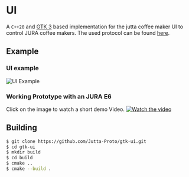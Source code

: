 # UI
A `C++20` and [GTK 3](https://www.gtk.org/) based implementation for the jutta coffee maker UI to control JURA coffee makers.
The used protocol can be found [here](https://github.com/Jutta-Proto/protocol-cpp).

## Example
### UI example
![UI Example](https://user-images.githubusercontent.com/11741404/89994342-489af800-dc88-11ea-9a4e-c4407ce79a8d.png)

### Working Prototype with an JURA E6
Click on the image to watch a short demo Video.
[![Watch the video](https://user-images.githubusercontent.com/11741404/115422271-0a81ab00-a1fd-11eb-9858-a0602a9e9851.png)](https://home.in.tum.de/~sauterf/html-data/coffee_maker_demo_pi_new.MOV)

## Building
```bash
$ git clone https://github.com/Jutta-Proto/gtk-ui.git
$ cd gtk-ui
$ mkdir build
$ cd build
$ cmake ..
$ cmake --build .
```
